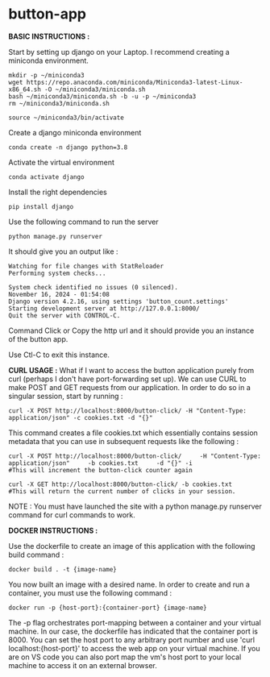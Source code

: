 # button-app


__BASIC INSTRUCTIONS :__

Start by setting up django on your Laptop. I recommend creating a miniconda environment.

    mkdir -p ~/miniconda3
    wget https://repo.anaconda.com/miniconda/Miniconda3-latest-Linux-x86_64.sh -O ~/miniconda3/miniconda.sh
    bash ~/miniconda3/miniconda.sh -b -u -p ~/miniconda3
    rm ~/miniconda3/miniconda.sh

    source ~/miniconda3/bin/activate

Create a django miniconda environment

    conda create -n django python=3.8

Activate the virtual environment

    conda activate django

Install the right dependencies

    pip install django

Use the following command to run the server

    python manage.py runserver

It should give you an output like :

    Watching for file changes with StatReloader
    Performing system checks...

    System check identified no issues (0 silenced).
    November 16, 2024 - 01:54:08
    Django version 4.2.16, using settings 'button_count.settings'
    Starting development server at http://127.0.0.1:8000/
    Quit the server with CONTROL-C.

Command Click or Copy the http url and it should provide you an instance of the button app.

Use Ctl-C to exit this instance.

__CURL USAGE :__
What if I want to access the button application purely from curl (perhaps I don't have port-forwarding set up).
We can use CURL to make POST and GET requests from our application. In order to do so in a singular session, start by running :

    curl -X POST http://localhost:8000/button-click/ -H "Content-Type: application/json" -c cookies.txt -d "{}"

This command creates a file cookies.txt which essentially contains session metadata that you can use in subsequent requests like the following :

    curl -X POST http://localhost:8000/button-click/     -H "Content-Type: application/json"     -b cookies.txt     -d "{}" -i
    #This will increment the button-click counter again

    curl -X GET http://localhost:8000/button-click/ -b cookies.txt
    #This will return the current number of clicks in your session.

NOTE : You must have launched the site with a python manage.py runserver command for curl commands to work.


__DOCKER INSTRUCTIONS :__

Use the dockerfile to create an image of this application with the following build command :

    docker build . -t {image-name}

You now built an image with a desired name. In order to create and run a container, you must use the following command :

    docker run -p {host-port}:{container-port} {image-name}

The -p flag orchestrates port-mapping between a container and your virtual machine. In our case, the dockerfile has indicated that the container port is 8000. You can set the host port to any arbitrary port number and use 'curl localhost:{host-port}' to access the web app on your virtual machine. If you are on VS code you can also port map the vm's host port to your local machine to access it on an external browser.


